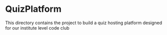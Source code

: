 # QuizPlatform
This directory contains the project to build a quiz hosting platform designed for our institute level code club
